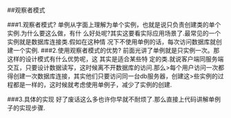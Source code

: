 ##观察者模式

###1.观察者模式?
单例从字面上理解为单个实例，也就是说只负责创建类的单个实例.为什么要这么做，有什
么好处呢?其实这要看实际应用场景了.最常见的一个实例就是数据库连接类.假如在这种情
况下不使用单例的话，每次访问数据库就创建一个实例.
###2.使用观察者模式的优势?
前面光讲了单例就是只实例一次。那这样的设计模式有什么优势呢，这 其实是适合某些特
定的类.就说客户端同服务端交互，只要设计数据读写，这时候离不开数据库的访问.那么>每个用户访问一次都得创建一次数据库连接，其实他们只要访问同一台db服务器，创建这>些实例的过程都是一样的，这时候就考虑使用单例子，减少了实例的创建.

###3.具体的实现
      好了废话这么多也许你早就不耐烦了.那么直接上代码讲解单例子的实现步骤.
